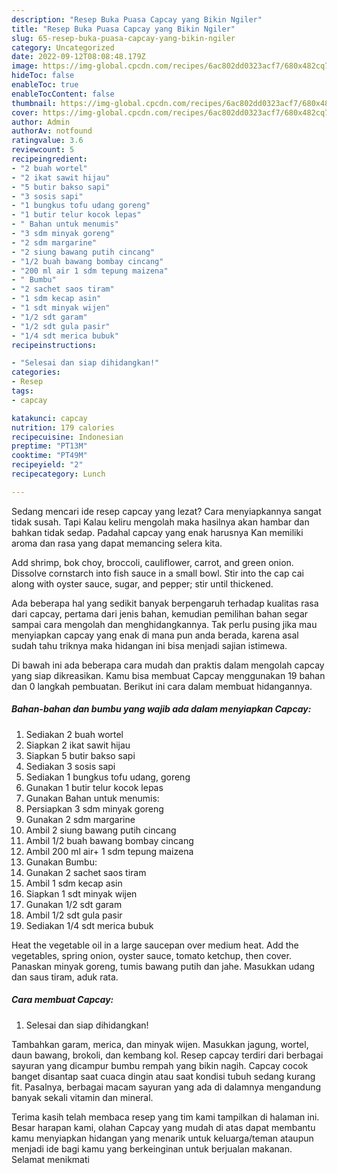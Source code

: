 ```yaml
---
description: "Resep Buka Puasa Capcay yang Bikin Ngiler"
title: "Resep Buka Puasa Capcay yang Bikin Ngiler"
slug: 65-resep-buka-puasa-capcay-yang-bikin-ngiler
category: Uncategorized
date: 2022-09-12T08:08:48.179Z
image: https://img-global.cpcdn.com/recipes/6ac802dd0323acf7/680x482cq70/capcay-foto-resep-utama.jpg
hideToc: false
enableToc: true
enableTocContent: false
thumbnail: https://img-global.cpcdn.com/recipes/6ac802dd0323acf7/680x482cq70/capcay-foto-resep-utama.jpg
cover: https://img-global.cpcdn.com/recipes/6ac802dd0323acf7/680x482cq70/capcay-foto-resep-utama.jpg
author: Admin
authorAv: notfound
ratingvalue: 3.6
reviewcount: 5
recipeingredient:
- "2 buah wortel"
- "2 ikat sawit hijau"
- "5 butir bakso sapi"
- "3 sosis sapi"
- "1 bungkus tofu udang goreng"
- "1 butir telur kocok lepas"
- " Bahan untuk menumis"
- "3 sdm minyak goreng"
- "2 sdm margarine"
- "2 siung bawang putih cincang"
- "1/2 buah bawang bombay cincang"
- "200 ml air 1 sdm tepung maizena"
- " Bumbu"
- "2 sachet saos tiram"
- "1 sdm kecap asin"
- "1 sdt minyak wijen"
- "1/2 sdt garam"
- "1/2 sdt gula pasir"
- "1/4 sdt merica bubuk"
recipeinstructions:

- "Selesai dan siap dihidangkan!"
categories:
- Resep
tags:
- capcay

katakunci: capcay 
nutrition: 179 calories
recipecuisine: Indonesian
preptime: "PT13M"
cooktime: "PT49M"
recipeyield: "2"
recipecategory: Lunch

---
```



Sedang mencari ide resep capcay yang lezat? Cara menyiapkannya sangat tidak susah. Tapi Kalau keliru mengolah maka hasilnya akan hambar dan bahkan tidak sedap. Padahal capcay yang enak harusnya Kan memiliki aroma dan rasa yang dapat memancing selera kita.


Add shrimp, bok choy, broccoli, cauliflower, carrot, and green onion. Dissolve cornstarch into fish sauce in a small bowl. Stir into the cap cai along with oyster sauce, sugar, and pepper; stir until thickened.

Ada beberapa hal yang sedikit banyak berpengaruh terhadap kualitas rasa dari capcay, pertama dari jenis bahan, kemudian pemilihan bahan segar sampai cara mengolah dan menghidangkannya. Tak perlu pusing jika mau menyiapkan capcay yang enak di mana pun anda berada, karena asal sudah tahu triknya maka hidangan ini bisa menjadi sajian istimewa.


Di bawah ini ada beberapa cara mudah dan praktis dalam mengolah capcay yang siap dikreasikan. Kamu bisa membuat Capcay menggunakan 19 bahan dan 0 langkah pembuatan. Berikut ini cara dalam membuat hidangannya.

<!--inarticleads1-->

##### Bahan-bahan dan bumbu yang wajib ada dalam menyiapkan Capcay:

1. Sediakan 2 buah wortel
1. Siapkan 2 ikat sawit hijau
1. Siapkan 5 butir bakso sapi
1. Sediakan 3 sosis sapi
1. Sediakan 1 bungkus tofu udang, goreng
1. Gunakan 1 butir telur kocok lepas
1. Gunakan  Bahan untuk menumis:
1. Persiapkan 3 sdm minyak goreng
1. Gunakan 2 sdm margarine
1. Ambil 2 siung bawang putih cincang
1. Ambil 1/2 buah bawang bombay cincang
1. Ambil 200 ml air+ 1 sdm tepung maizena
1. Gunakan  Bumbu:
1. Gunakan 2 sachet saos tiram
1. Ambil 1 sdm kecap asin
1. Siapkan 1 sdt minyak wijen
1. Gunakan 1/2 sdt garam
1. Ambil 1/2 sdt gula pasir
1. Sediakan 1/4 sdt merica bubuk


Heat the vegetable oil in a large saucepan over medium heat. Add the vegetables, spring onion, oyster sauce, tomato ketchup, then cover. Panaskan minyak goreng, tumis bawang putih dan jahe. Masukkan udang dan saus tiram, aduk rata. 

<!--inarticleads2-->

##### Cara membuat Capcay:


1. Selesai dan siap dihidangkan!

Tambahkan garam, merica, dan minyak wijen. Masukkan jagung, wortel, daun bawang, brokoli, dan kembang kol. Resep capcay terdiri dari berbagai sayuran yang dicampur bumbu rempah yang bikin nagih. Capcay cocok banget disantap saat cuaca dingin atau saat kondisi tubuh sedang kurang fit. Pasalnya, berbagai macam sayuran yang ada di dalamnya mengandung banyak sekali vitamin dan mineral. 

Terima kasih telah membaca resep yang tim kami tampilkan di halaman ini. Besar harapan kami, olahan Capcay yang mudah di atas dapat membantu kamu menyiapkan hidangan yang menarik untuk keluarga/teman ataupun menjadi ide bagi kamu yang berkeinginan untuk berjualan makanan. Selamat menikmati

